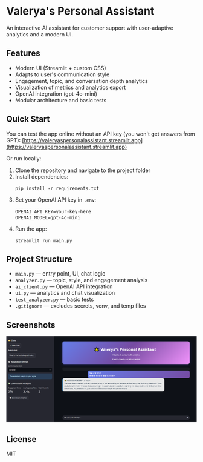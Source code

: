 # Valerya's Personal Assistant

An interactive AI assistant for customer support with user-adaptive analytics and a modern UI.


## Features
- Modern UI (Streamlit + custom CSS)
- Adapts to user's communication style
- Engagement, topic, and conversation depth analytics
- Visualization of metrics and analytics export
- OpenAI integration (gpt-4o-mini)
- Modular architecture and basic tests

## Quick Start
You can test the app online without an API key (you won't get answers from GPT):
[https://valeryaspersonalassistant.streamlit.app](https://valeryaspersonalassistant.streamlit.app)

Or run locally:
1. Clone the repository and navigate to the project folder
2. Install dependencies:
   ```
   pip install -r requirements.txt
   ```
3. Set your OpenAI API key in `.env`:
   ```
   OPENAI_API_KEY=your-key-here
   OPENAI_MODEL=gpt-4o-mini
   ```
4. Run the app:
   ```
   streamlit run main.py
   ```

## Project Structure
- `main.py` — entry point, UI, chat logic
- `analyzer.py` — topic, style, and engagement analysis
- `ai_client.py` — OpenAI API integration
- `ui.py` — analytics and chat visualization
- `test_analyzer.py` — basic tests
- `.gitignore` — excludes secrets, venv, and temp files

## Screenshots

![Main interface](screenshot.png)

## License
MIT 
